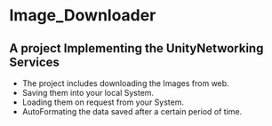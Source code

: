 # Image_Downloader

## A project Implementing the UnityNetworking Services
- The project includes downloading the Images from web.
- Saving them into your local System.
- Loading them on request from your System.
- AutoFormating the data saved after a certain period of time.
